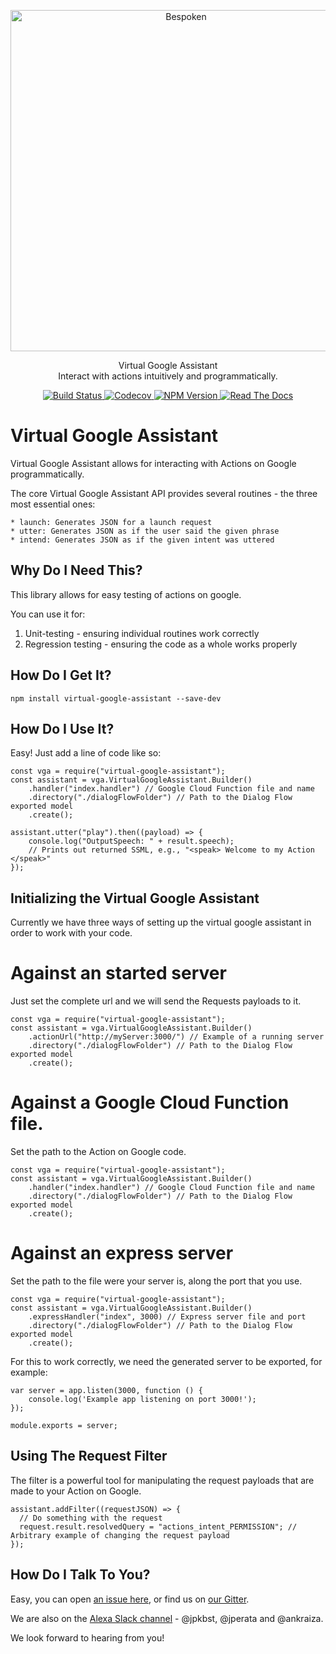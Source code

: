<p align="center">
  <a href="https://bespoken.io/">
    <img alt="Bespoken" src="https://bespoken.io/wp-content/uploads/Bespoken-Logo-RGB-e1500333659572.png" width="546">
  </a>
</p>

<p align="center">
  Virtual Google Assistant<br>
  Interact with actions intuitively and programmatically.
</p>

<p align="center">
    <a href="https://travis-ci.org/bespoken/virtual-google-assistant">
        <img alt="Build Status" class="badge" src="https://travis-ci.org/bespoken/virtual-google-assistant.svg?branch=master">
    </a>
    <a href="https://codecov.io/gh/bespoken/virtual-google-assistant">
      <img src="https://codecov.io/gh/bespoken/virtual-google-assistant/branch/master/graph/badge.svg" alt="Codecov" />
    </a>
    <a href="https://www.npmjs.com/package/virtual-google-assistant">
        <img alt="NPM Version" class="badge" src="https://img.shields.io/npm/v/virtual-google-assistant.svg">
    </a>
    <a href="https://gitter.im/bespoken/bst?utm_source=badge&utm_medium=badge&utm_campaign=pr-badge&utm_content=badge">
        <img alt="Read The Docs" class="badge" src="https://badges.gitter.im/bespoken/bst.svg">
    </a>
</p>


# Virtual Google Assistant
Virtual Google Assistant allows for interacting with Actions on Google programmatically.

The core Virtual Google Assistant API provides several routines - the three most essential ones:

    * launch: Generates JSON for a launch request
    * utter: Generates JSON as if the user said the given phrase
    * intend: Generates JSON as if the given intent was uttered

## Why Do I Need This?
This library allows for easy testing of actions on google.

You can use it for:

1) Unit-testing - ensuring individual routines work correctly
2) Regression testing - ensuring the code as a whole works properly

## How Do I Get It?
```
npm install virtual-google-assistant --save-dev
```

## How Do I Use It?
Easy! Just add a line of code like so:
```
const vga = require("virtual-google-assistant");
const assistant = vga.VirtualGoogleAssistant.Builder()
    .handler("index.handler") // Google Cloud Function file and name
    .directory("./dialogFlowFolder") // Path to the Dialog Flow exported model
    .create();

assistant.utter("play").then((payload) => {
    console.log("OutputSpeech: " + result.speech);
    // Prints out returned SSML, e.g., "<speak> Welcome to my Action </speak>"
});
```

## Initializing the Virtual Google Assistant

Currently we have three ways of setting up the virtual google assistant in order to work with your code.

# Against an started server

Just set the complete url and we will send the Requests payloads to it.

```
const vga = require("virtual-google-assistant");
const assistant = vga.VirtualGoogleAssistant.Builder()
    .actionUrl("http://myServer:3000/") // Example of a running server
    .directory("./dialogFlowFolder") // Path to the Dialog Flow exported model
    .create();
```

# Against a Google Cloud Function file.

Set the path to the Action on Google code.

```
const vga = require("virtual-google-assistant");
const assistant = vga.VirtualGoogleAssistant.Builder()
    .handler("index.handler") // Google Cloud Function file and name
    .directory("./dialogFlowFolder") // Path to the Dialog Flow exported model
    .create();
 ```


# Against an express server

Set the path to the file were your server is, along the port that you use.

```
const vga = require("virtual-google-assistant");
const assistant = vga.VirtualGoogleAssistant.Builder()
    .expressHandler("index", 3000) // Express server file and port
    .directory("./dialogFlowFolder") // Path to the Dialog Flow exported model
    .create();
 ```

For this to work correctly, we need the generated server to be exported, for example:
```
var server = app.listen(3000, function () {
    console.log('Example app listening on port 3000!');
});

module.exports = server;
```


## Using The Request Filter
The filter is a powerful tool for manipulating the request payloads that are made to your Action on Google.
```
assistant.addFilter((requestJSON) => {
  // Do something with the request
  request.result.resolvedQuery = "actions_intent_PERMISSION"; // Arbitrary example of changing the request payload
});
```

## How Do I Talk To You?
Easy, you can open [an issue here](https://github.com/bespoken/virtual-google-assistant/issues), or find us on [our Gitter](https://gitter.im/bespoken/virtual-alexa).

We are also on the [Alexa Slack channel](http://amazonalexa.slack.com) - @jpkbst, @jperata and @ankraiza.

We look forward to hearing from you!
